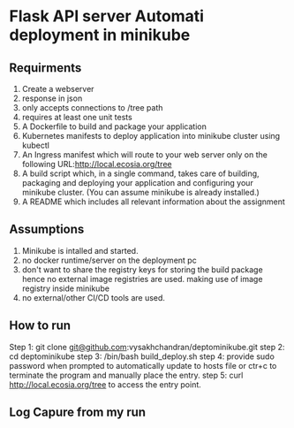 # Flask API server Automati deployment in minikube 

Requirments
---------------------------
1. Create a webserver 
2. response in json 
3. only accepts connections to /tree path 
5. requires at least one unit tests 
6. A Dockerfile to build and package your application
7. Kubernetes manifests to deploy application into minikube cluster using kubectl
8. An Ingress manifest which will route to your web server only on the following URL:http://local.ecosia.org/tree
9. A build script which, in a single command, takes care of building, packaging and deploying your application and configuring your minikube cluster. (You can assume minikube is already installed.)
10. A README which includes all relevant information about the assignment


Assumptions 
--------------------
1. Minikube is intalled and started. 
2. no docker runtime/server on the deployment pc 
3. don't want to share the registry keys for storing the build package hence no external image registries are used. making use of image registry inside minikube 
4. no external/other CI/CD tools are used. 



How to run 
---------------------
Step 1: git clone git@github.com:vysakhchandran/deptominikube.git
step 2: cd deptominikube
step 3: /bin/bash build_deploy.sh 
step 4: provide sudo password when prompted to automatically update to hosts file or ctr+c to terminate the program and manually place the entry. 
step 5: curl http://local.ecosia.org/tree to access the entry point. 

Log Capure from my run
--------------------
